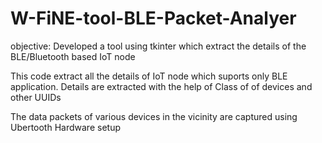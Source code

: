 # W-FiNE-tool-BLE-Packet-Analyer

objective: Developed a tool using tkinter which extract the 
details of the BLE/Bluetooth based IoT node

This code extract all the details of IoT node which suports only 
BLE application. Details are extracted with the help of Class of 
of devices and other UUIDs

The data packets of various devices in the vicinity are captured using Ubertooth Hardware setup
